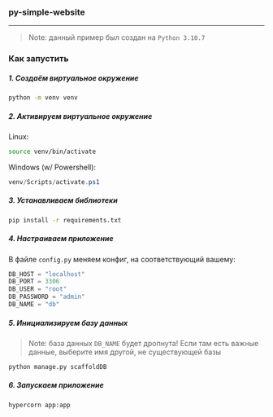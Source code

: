 ### py-simple-website

---

> Note: данный пример был создан на `Python 3.10.7`

### Как запустить

##### 1. Создаём виртуальное окружение

```sh
python -m venv venv
```

##### 2. Активируем виртуальное окружение

Linux: 
```sh
source venv/bin/activate
```

Windows (w/ Powershell):
```powershell
venv/Scripts/activate.ps1
```

##### 3. Устанавливаем библиотеки

```sh
pip install -r requirements.txt
```

##### 4. Настраиваем приложение

В файле `config.py` меняем конфиг, на соответствующий вашему:
```python
DB_HOST = "localhost"
DB_PORT = 3306
DB_USER = "root"
DB_PASSWORD = "admin"
DB_NAME = "db"
```

##### 5. Инициализируем базу данных

> Note: база данных `DB_NAME` будет дропнута! Если там есть важные данные, выберите имя другой, не существующей базы

```sh
python manage.py scaffoldDB
```

##### 6. Запускаем приложение

```sh
hypercorn app:app
```
